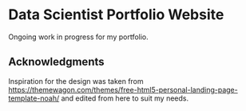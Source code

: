 # Data Scientist Portfolio Website
Ongoing work in progress for my portfolio.

## Acknowledgments
Inspiration for the design was taken from https://themewagon.com/themes/free-html5-personal-landing-page-template-noah/ and edited from here to suit my needs.
